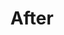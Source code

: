 ---
title: After
template: image-with-link
heading-level: 3
text-color: teal
background-color: maroon
image-source: after.png
image-alt-text: A handsome-looking, responsive website with a singular multiple choice question at the forefront of the page.
link: https://bixal.github.io/uswds-screener-prototyping-tool/
---